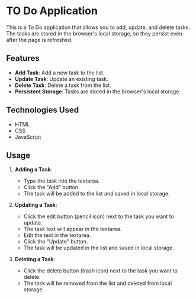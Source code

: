 # TO Do Application

This is a To Do application that allows you to add, update, and delete tasks. The tasks are stored in the browser's local storage, so they persist even after the page is refreshed.

## Features

- **Add Task**: Add a new task to the list.
- **Update Task**: Update an existing task.
- **Delete Task**: Delete a task from the list.
- **Persistent Storage**: Tasks are stored in the browser's local storage.

## Technologies Used

- HTML
- CSS
- JavaScript

## Usage

1. **Adding a Task**:
   - Type the task into the textarea.
   - Click the "Add" button.
   - The task will be added to the list and saved in local storage.

2. **Updating a Task**:
   - Click the edit button (pencil icon) next to the task you want to update.
   - The task text will appear in the textarea.
   - Edit the text in the textarea.
   - Click the "Update" button.
   - The task will be updated in the list and saved in local storage.

3. **Deleting a Task**:
   - Click the delete button (trash icon) next to the task you want to delete.
   - The task will be removed from the list and deleted from local storage.